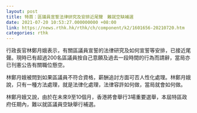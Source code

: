 ```yaml
---
layout: post
title: 特首：區議員宣誓法律研究及安排近尾聲　難就空缺補選
date: 2021-07-20 10:53:27.000000000 +08:00
link: https://news.rthk.hk/rthk/ch/component/k2/1601656-20210720.htm
categories: rthk
---
```


行政長官林鄭月娥表示，有關區議員宣誓的法律研究及如何宣誓等安排，已接近尾聲。現時已有超過200名區議員按自己意願及過去一段時間的行為而請辭，當局亦已刊憲公告有關職位懸空。

林鄭月娥被問到如果區議員不符合資格，薪酬追討方面可否人性化處理。林鄭月娥說，只有一種方法處理，就是法律化處理，法律容許如何做，當局就會如何做。

林鄭月娥又說，由於在未來9至10個月，香港將會舉行3場重要選舉，本屆特區政府任期內，難以就區議員空缺舉行補選。
